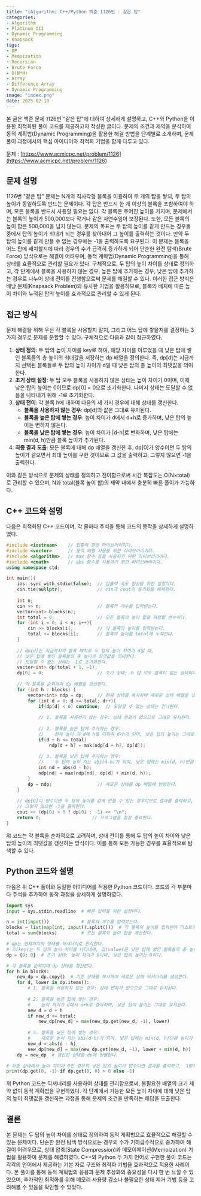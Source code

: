 ```yaml
---
title: "[Algorithm] C++/Python 백준 1126번 : 같은 탑"
categories: 
- Algorithm
- Platinum III
- Dynamic Programming
- Knapsack
tags:
- DP
- Memoization
- Recursion
- Brute Force
- O(N*H)
- Array
- Difference Array
- Dynamic Programming
image: "index.png"
date: 2025-02-10
---
```


본 글은 백준 문제 1126번 "같은 탑"에 대하여 상세하게 설명하고, C++와 Python을 이용한 최적화된 풀이 코드를 제공하고자 작성한 글이다. 문제의 조건과 제약을 분석하여 동적 계획법(Dynamic Programming)을 활용한 해결 방법을 단계별로 소개하며, 문제 풀이 과정에서의 핵심 아이디어와 최적화 기법을 함께 다루고 있다.

문제 : [https://www.acmicpc.net/problem/1126](https://www.acmicpc.net/problem/1126)

## 문제 설명

1126번 "같은 탑" 문제는 N개의 직사각형 블록을 이용하여 두 개의 탑을 쌓되, 두 탑의 높이가 동일하도록 만드는 문제이다. 각 탑은 반드시 한 개 이상의 블록을 포함하여야 하며, 모든 블록을 반드시 사용할 필요는 없다. 각 블록은 주어진 높이를 가지며, 문제에서는 블록의 높이가 500,000보다 작거나 같은 자연수임이 보장된다. 또한, 모든 블록의 높이 합은 500,000을 넘지 않는다. 문제의 목표는 두 탑의 높이를 같게 만드는 경우들 중에서 탑의 높이가 최대가 되는 경우를 찾아내어 그 높이를 출력하는 것이다. 만약 두 탑의 높이를 같게 만들 수 없는 경우에는 -1을 출력하도록 요구된다. 이 문제는 블록을 어느 탑에 배치할지에 따라 경우의 수가 급격히 증가하게 되어 단순한 완전 탐색(Brute Force) 방식으로는 해결이 어려우며, 동적 계획법(Dynamic Programming)을 통해 상태를 효율적으로 관리할 필요가 있다. 구체적으로, 두 탑의 높이 차이를 상태로 정의하고, 각 단계에서 블록을 사용하지 않는 경우, 높은 탑에 추가하는 경우, 낮은 탑에 추가하는 경우로 나누어 상태 전이를 진행함으로써 문제를 해결할 수 있다. 이러한 접근 방식은 배낭 문제(Knapsack Problem)와 유사한 기법을 활용하므로, 블록의 배치에 따른 높이 차이와 누적된 탑의 높이를 효과적으로 관리할 수 있게 된다.

## 접근 방식

문제 해결을 위해 우선 각 블록을 사용할지 말지, 그리고 어느 탑에 쌓을지를 결정하는 3가지 경우로 문제를 분할할 수 있다. 구체적으로 다음과 같이 접근하였다.  
1. **상태 정의**: 두 탑의 높이 차이를 key로 하여, 해당 차이를 이루었을 때 낮은 탑에 쌓인 블록들의 총 높이의 최대값을 저장하는 dp 배열을 정의한다. 즉, dp[d]는 지금까지 선택된 블록들로 두 탑의 높이 차이가 d일 때 낮은 탑의 총 높이의 최댓값을 의미한다.  
2. **초기 상태 설정**: 두 탑 모두 블록을 사용하지 않은 상태는 높이 차이가 0이며, 이때 낮은 탑의 높이는 0이므로 dp[0] = 0으로 초기화한다. 나머지 상태는 도달할 수 없음을 나타내기 위해 -1로 초기화한다.  
3. **상태 전이**: 각 블록 h에 대하여 다음의 세 가지 경우에 대해 상태를 갱신한다.
   - **블록을 사용하지 않는 경우**: dp[d]의 값은 그대로 유지된다.
   - **블록을 높은 탑에 쌓는 경우**: 높이 차이가 d에서 d+h로 증가하며, 낮은 탑의 높이는 변하지 않는다.
   - **블록을 낮은 탑에 쌓는 경우**: 높이 차이가 |d-h|로 변화하며, 낮은 탑에는 min(d, h)만큼 블록 높이가 추가된다.
4. **최종 결과 도출**: 모든 블록에 대해 dp 배열을 갱신한 후, dp[0]가 양수이면 두 탑의 높이가 같으면서 최대 높이를 구한 것이므로 그 값을 출력하고, 그렇지 않으면 -1을 출력한다.

이와 같은 방식으로 문제의 상태를 정의하고 전이함으로써 시간 복잡도는 O(N×total)로 관리할 수 있으며, N과 total(블록 높이 합)의 제약 내에서 충분히 빠른 풀이가 가능하다.

## C++ 코드와 설명

다음은 최적화된 C++ 코드이며, 각 줄마다 주석을 통해 코드의 동작을 상세하게 설명하였다.

```cpp
#include <iostream>    // 입출력 관련 라이브러리이다.
#include <vector>      // 동적 배열 사용을 위한 라이브러리이다.
#include <algorithm>   // max 함수 등을 사용하기 위한 라이브러리이다.
#include <cmath>       // abs 함수를 사용하기 위한 라이브러리이다.
using namespace std;

int main(){
    ios::sync_with_stdio(false);  // 입출력 속도 향상을 위한 설정이다.
    cin.tie(nullptr);             // cin과 cout의 동기화를 해제한다.
    
    int n;
    cin >> n;                     // 블록의 개수를 입력받는다.
    vector<int> blocks(n);
    int total = 0;                // 모든 블록의 높이 합을 저장할 변수이다.
    for (int i = 0; i < n; i++){
        cin >> blocks[i];         // 각 블록의 높이를 입력받는다.
        total += blocks[i];       // 블록의 높이를 total에 누적한다.
    }
    
    // dp[d]는 지금까지의 블록 배치로 두 탑의 높이 차이가 d일 때, 
    // 낮은 탑에 쌓인 블록들의 총 높이의 최댓값을 의미한다.
    // 도달할 수 없는 상태는 -1로 초기화한다.
    vector<int> dp(total + 1, -1);
    dp[0] = 0;                    // 초기 상태: 두 탑 모두 블록이 없는 상태이다.
    
    // 각 블록을 순회하며 dp 배열을 갱신한다.
    for (int h : blocks) {
        vector<int> ndp = dp;     // 현재 상태를 복사하여 새로운 상태 배열을 생성한다.
        for (int d = 0; d <= total; d++){
            if(dp[d] < 0) continue;  // 도달할 수 없는 상태는 건너뛴다.
            
            // 1. 블록을 사용하지 않는 경우: 상태 변화가 없으므로 그대로 유지된다.
            
            // 2. 블록을 높은 탑에 추가하는 경우:
            //    현재 높이 차 d에 h를 더하여 d+h가 되며, 낮은 탑의 높이는 그대로 유지된다.
            if(d + h <= total)
                ndp[d + h] = max(ndp[d + h], dp[d]);
            
            // 3. 블록을 낮은 탑에 추가하는 경우:
            //    두 탑의 높이 차는 abs(d-h)가 되며, 낮은 탑에는 min(d, h)만큼 높이가 추가된다.
            int nd = abs(d - h);
            ndp[nd] = max(ndp[nd], dp[d] + min(d, h));
        }
        dp = ndp;                 // 새로운 상태를 dp 배열에 반영한다.
    }
    
    // dp[0]이 양수이면 두 탑의 높이를 같게 만들 수 있는 경우이므로 결과를 출력하고,
    // 그렇지 않으면 -1을 출력한다.
    cout << (dp[0] > 0 ? dp[0] : -1) << "\n";
    return 0;                   // 프로그램을 정상 종료한다.
}
```

위 코드는 각 블록을 순차적으로 고려하며, 상태 전이를 통해 두 탑의 높이 차이와 낮은 탑의 높이의 최댓값을 갱신하는 방식이다. 이를 통해 모든 가능한 경우를 효율적으로 탐색할 수 있다.

## Python 코드와 설명

다음은 위 C++ 풀이와 동일한 아이디어를 적용한 Python 코드이다. 코드의 각 부분마다 주석을 추가하여 동작 과정을 상세하게 설명하였다.

```python
import sys
input = sys.stdin.readline  # 빠른 입력을 위한 설정이다.

n = int(input())            # 블록의 개수를 입력받는다.
blocks = list(map(int, input().split()))  # 각 블록의 높이를 입력받아 리스트에 저장한다.
total = sum(blocks)         # 모든 블록의 높이 합을 계산한다.

# dp는 현재까지의 상태를 딕셔너리로 관리한다.
# 키(key)는 두 탑의 높이 차이를 나타내며, 값(value)은 낮은 탑에 쌓인 블록들의 총 높이의 최댓값이다.
dp = {0: 0}  # 초기 상태: 높이 차이가 0이며, 낮은 탑의 높이는 0이다.

# 각 블록을 순회하며 dp 상태를 갱신한다.
for h in blocks:
    new_dp = dp.copy()  # 기존 상태를 복사하여 새로운 상태 딕셔너리를 생성한다.
    for d, lower in dp.items():
        # 1. 블록을 사용하지 않는 경우: 상태 변화가 없으므로 그대로 유지된다.
        
        # 2. 블록을 높은 탑에 쌓는 경우:
        #    높이 차이가 d에서 d+h로 증가하며, 낮은 탑의 높이는 그대로 유지된다.
        new_d = d + h
        if new_d <= total:
            new_dp[new_d] = max(new_dp.get(new_d, -1), lower)
        
        # 3. 블록을 낮은 탑에 쌓는 경우:
        #    새로운 높이 차는 abs(d-h)가 되며, 낮은 탑에는 min(d, h)만큼 높이가 추가된다.
        new_d = abs(d - h)
        new_dp[new_d] = max(new_dp.get(new_d, -1), lower + min(d, h))
    dp = new_dp  # 갱신된 상태를 dp에 반영한다.

# 최종 상태에서 높이 차이가 0인 경우의 낮은 탑의 높이가 양수이면 결과를 출력하고, 그렇지 않으면 -1을 출력한다.
print(dp.get(0, -1) if dp.get(0, 0) > 0 else -1)
```

위 Python 코드는 딕셔너리를 사용하여 상태를 관리함으로써, 불필요한 배열의 크기 제약 없이 동적 계획법을 구현하였다. 각 단계에서 가능한 모든 높이 차이에 대해 낮은 탑의 높이 최댓값을 갱신하는 과정을 통해 문제의 조건을 만족하는 해답을 도출한다.

## 결론

본 문제는 두 탑의 높이 차이를 상태로 정의하여 동적 계획법으로 효율적으로 해결할 수 있는 문제이다. 단순한 완전 탐색 방식으로는 경우의 수가 기하급수적으로 증가하여 해결이 어려우므로, 상태 압축(State Compression)과 메모이제이션(Memoization) 기법을 활용하여 문제를 해결하였다. C++와 Python 두 가지 언어로 구현한 풀이 코드는 각각의 언어에서 제공하는 기본 자료 구조와 최적화 기법을 효과적으로 적용한 사례이다. 본 풀이를 통해 동적 계획법의 응용과 문제 추상화의 중요성을 다시 한 번 느낄 수 있었으며, 추가적인 최적화를 위해 메모리 사용량 감소나 불필요한 상태 제거 기법 등을 고려해볼 수 있음을 확인할 수 있었다.

